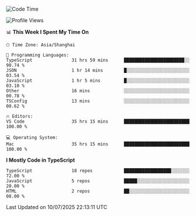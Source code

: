 <!--START_SECTION:waka-->
![Code Time](http://img.shields.io/badge/Code%20Time-7%2C952%20hrs%2018%20mins-blue)

![Profile Views](http://img.shields.io/badge/Profile%20Views-3-blue)

📊 **This Week I Spent My Time On** 

```text
🕑︎ Time Zone: Asia/Shanghai

💬 Programming Languages: 
TypeScript               31 hrs 59 mins      ███████████████████████░░   90.74 % 
JSON                     1 hr 14 mins        █░░░░░░░░░░░░░░░░░░░░░░░░   03.54 % 
JavaScript               1 hr 5 mins         █░░░░░░░░░░░░░░░░░░░░░░░░   03.10 % 
Other                    16 mins             ░░░░░░░░░░░░░░░░░░░░░░░░░   00.78 % 
TSConfig                 13 mins             ░░░░░░░░░░░░░░░░░░░░░░░░░   00.62 % 

🔥 Editors: 
VS Code                  35 hrs 15 mins      █████████████████████████   100.00 % 

💻 Operating System: 
Mac                      35 hrs 15 mins      █████████████████████████   100.00 % 
```

**I Mostly Code in TypeScript** 

```text
TypeScript               18 repos            ██████████████████░░░░░░░   72.00 % 
JavaScript               5 repos             █████░░░░░░░░░░░░░░░░░░░░   20.00 % 
HTML                     2 repos             ██░░░░░░░░░░░░░░░░░░░░░░░   08.00 % 
```




 Last Updated on 10/07/2025 22:13:11 UTC
<!--END_SECTION:waka-->
